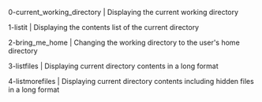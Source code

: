 0-current_working_directory | Displaying the current working directory

1-listit | Displaying the contents list of the current directory

2-bring_me_home | Changing the working directory to the user's home directory

3-listfiles | Displaying current directory contents in a long format

4-listmorefiles | Displaying current directory contents including hidden files in a long format

